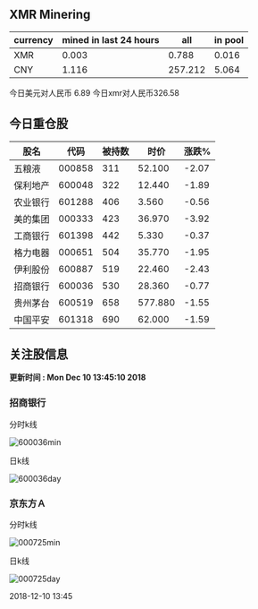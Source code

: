 ## XMR Minering

|currency|mined in last 24 hours|all|in pool|
|---|---|---|---|
|XMR|0.003|0.788|0.016|
|CNY|1.116|257.212|5.064|

今日美元对人民币 6.89	今日xmr对人民币326.58


## 今日重仓股 

|股名|代码|被持数|时价|涨跌%|
|---|---|---|---|---|
|五粮液|000858|311|52.100|-2.07|
|保利地产|600048|322|12.440|-1.89|
|农业银行|601288|406|3.560|-0.56|
|美的集团|000333|423|36.970|-3.92|
|工商银行|601398|442|5.330|-0.37|
|格力电器|000651|504|35.770|-1.95|
|伊利股份|600887|519|22.460|-2.43|
|招商银行|600036|530|28.360|-0.77|
|贵州茅台|600519|658|577.880|-1.55|
|中国平安|601318|690|62.000|-1.59|

## 关注股信息
**更新时间 : Mon Dec 10 13:45:10 2018**
### 招商银行 
分时k线

![600036min](http://image.sinajs.cn/newchart/min/n/sh600036.gif)

日k线

![600036day](http://image.sinajs.cn/newchart/daily/n/sh600036.gif)

### 京东方Ａ 
分时k线

![000725min](http://image.sinajs.cn/newchart/min/n/sz000725.gif)

日k线

![000725day](http://image.sinajs.cn/newchart/daily/n/sz000725.gif)

2018-12-10 13:45